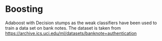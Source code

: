 # Boosting
Adaboost with Decision stumps as the weak classifiers have been used to train a data set on bank notes. 
The dataset is taken from https://archive.ics.uci.edu/ml/datasets/banknote+authentication
